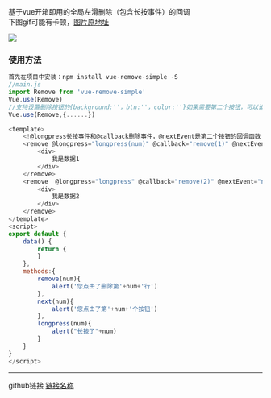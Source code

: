 基于vue开箱即用的全局左滑删除（包含长按事件）的回调  
下图gif可能有卡顿，[图片原地址](https://file.40017.cn/tcyp/tz/remove.gif)  

![](https://file.40017.cn/tcyp/tz/remove.gif)
### 使用方法
```javascript
首先在项目中安装：npm install vue-remove-simple -S
//main.js
import Remove from 'vue-remove-simple'
Vue.use(Remove)
//支持设置删除按钮的{background:''，btn:''，color:''}如果需要第二个按钮，可以设置{btnTwo:'XXX',backgroundTwo:''，btnTwo:''，colorTwo:''}
Vue.use(Remove,{......})

<template>
    <!@longpress长按事件和@callback删除事件，@nextEvent是第二个按钮的回调函数（如果存在第二个按钮的话）-->
    <remove @longpress="longpress(num)" @callback="remove(1)" @nextEvent="next">
        <div>
            我是数据1
        </div>
    </remove>
    <remove  @longpress="longpress" @callback="remove(2)" @nextEvent="next">
        <div>
            我是数据2
        </div>
    </remove>
</template>
<script>
export default {
    data() {
        return {
        }
    },
    methods:{
        remove(num){
            alert('您点击了删除第'+num+'行')
        },
        next(num){
            alert('您点击了第'+num+'个按钮')
        },
        longpress(num){
            alert("长按了"+num)
        }
    }
}
</script>
```
***
github链接
[链接名称](https://github.com/tanagang/vue-remove-simple)
